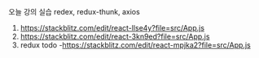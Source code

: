 오늘 강의 실습 redex, redux-thunk, axios

1. https://stackblitz.com/edit/react-llse4y?file=src/App.js
2. https://stackblitz.com/edit/react-3kn9ed?file=src/App.js
3. redux todo -https://stackblitz.com/edit/react-mpjka2?file=src/App.js
